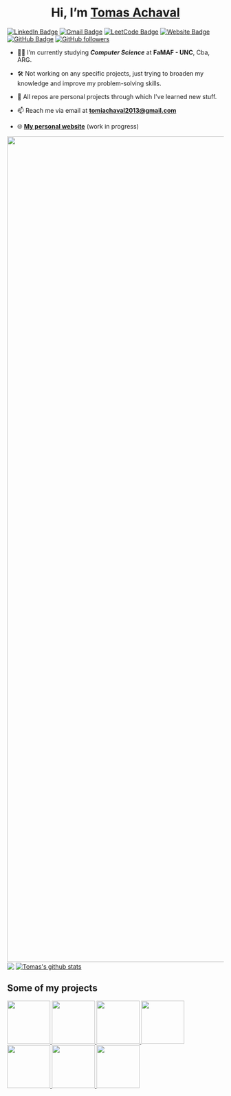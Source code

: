 <h1 align=center>  Hi, I’m <a href=https://achaval-tomas.github.io/>Tomas Achaval</a> </h1>

<!-- ![Visitors](https://komarev.com/ghpvc/?username=achaval-tomas&color=blueviolet&style=for-the-badge&label=visitors) -->
[![LinkedIn Badge](https://img.shields.io/badge/LinkedIn-grey?style=for-the-badge&logo=linkedin&logoColor=blue)](https://www.linkedin.com/in/achaval-tomas/)
[![Gmail Badge](https://img.shields.io/badge/Gmail-grey?style=for-the-badge&logo=gmail&logoColor=red)](mailto:tomiachaval2013@gmail.com)
[![LeetCode Badge](https://img.shields.io/badge/Leetcode-grey?style=for-the-badge&logo=leetcode&logoColor=yellow)](https://leetcode.com/tomiachaval2013/)
[![Website Badge](https://img.shields.io/badge/My_Website-grey?style=for-the-badge&logo=flathub&logoColor=orange)](https://achaval-tomas.github.io/)
[![GitHub Badge](https://img.shields.io/badge/GitHub-grey?style=for-the-badge&logo=github&logoColor=white)](https://github.com/achaval-tomas)
[![GitHub followers](https://img.shields.io/github/followers/achaval-tomas.svg?style=for-the-badge&label=FOLLOW&color=purple)](https://github.com/achaval-tomas?tab=followers)

- 👨‍🎓 I’m currently studying ***Computer Science*** at **FaMAF - UNC**, Cba, ARG.
  
- 🛠 Not working on any specific projects, just trying to broaden my knowledge and improve my problem-solving skills.
  
- 🧠 All repos are personal projects through which I've learned new stuff.
  
- 📫 Reach me via email at **tomiachaval2013@gmail.com**

- 🌐 [**My personal website**](https://achaval-tomas.github.io/) (work in progress)

<img src="https://www.animatedimages.org/data/media/562/animated-line-image-0184.gif" width="1920" />
<a href="https://github.com/anuraghazra/github-readme-stats"><img align="center" src="https://github-readme-stats.vercel.app/api/top-langs/?username=achaval-tomas&theme=github_dark&layout=compact&hide_border=true&bg_color=0,100357,5d0191&title_color=fc7f03&text_color=ffffff&exclude_repo=Examenes-Resueltos-FaMAF-Compu,Labs-Completos-FaMAF-Compu&size_weight=0.7&count_weight=0.3" /></a>
<a href="https://github.com/anuraghazra/github-readme-stats"><img align="center" src="https://github-readme-stats.vercel.app/api?username=achaval-tomas&theme=github_dark&hide=contribs,issues&show_icons=true&hide_border=true&bg_color=0,5d0191,100357&title_color=fc7f03&text_color=ffffff&rank_icon=percentile" alt="Tomas's github stats" /></a>
<!-- <img src="https://www.animatedimages.org/data/media/562/animated-line-image-0184.gif" width="1920" /> -->

## Some of my projects
<a href="https://github.com/achaval-tomas/Game-Of-Life"><img src="https://github.com/achaval-tomas/achaval-tomas/assets/134091945/9512d40b-6561-44d6-bcbe-d66687d94540" height="100"/> </a>
<a href="https://github.com/achaval-tomas/SkyLine-Adventure"><img src="https://github.com/achaval-tomas/achaval-tomas/assets/134091945/2e144265-270d-4b20-9067-b872c82c9a5a" height="100"/> </a>
<a href="https://github.com/achaval-tomas/ASM-Tetris"><img src="https://github.com/achaval-tomas/achaval-tomas/assets/134091945/cad638f2-657d-4622-97a7-dd2895c4ce70" height="100"/> </a>
<a href="https://github.com/achaval-tomas/Double-Pendulum-Chaos"><img src="https://github.com/achaval-tomas/achaval-tomas/assets/134091945/835ceb4f-1ee2-460a-90c6-989820da8f05" height="100"/> </a>
<a href="https://github.com/achaval-tomas/Pi-With-Box-Collisions"><img src="https://github.com/achaval-tomas/achaval-tomas/assets/134091945/c6614567-434b-47f2-833a-9391ad0efe5a" height="100"/> </a>
<a href="https://github.com/achaval-tomas/3D-Visualization-from-2D-raycasting"><img src="https://github.com/achaval-tomas/achaval-tomas/assets/134091945/a388fc04-ba3b-4af8-8ddf-7a0f218d018f" height="100"/> </a>
<a href="https://github.com/achaval-tomas/Sorting-Algorithms-Visualizer"><img src="https://github.com/achaval-tomas/achaval-tomas/assets/134091945/75d599bd-d454-420d-8f61-cf7fe3c50a73" height="100"/> </a>
